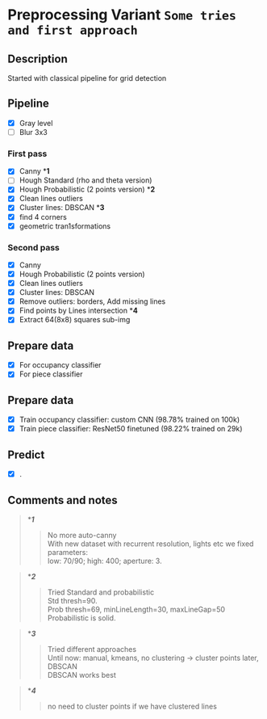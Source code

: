 # Preprocessing Variant `Some tries and first approach`

## Description
Started with classical pipeline for grid detection

## Pipeline
- [x] Gray level
- [ ] Blur 3x3

### First pass
- [x] Canny ***1**
- [ ] Hough Standard (rho and theta version)
- [x] Hough Probabilistic (2 points version) ***2**
- [x] Clean lines outliers
- [x] Cluster lines: DBSCAN ***3**
- [x] find 4 corners
- [x] geometric tran1sformations
### Second pass
- [x] Canny
- [x] Hough Probabilistic (2 points version)
- [x] Clean lines outliers
- [x] Cluster lines: DBSCAN
- [x] Remove outliers: borders, Add missing lines
- [x] Find points by Lines intersection ***4**
- [x] Extract 64(8x8) squares sub-img
## Prepare data
- [x] For occupancy classifier
- [x] For piece classifier
## Prepare data
- [x] Train occupancy classifier: custom CNN (98.78% trained on 100k)
- [x] Train piece classifier: ResNet50 finetuned (98.22% trained on 29k) 
## Predict
- [x] .



## Comments and notes
> ****1***
>> No more auto-canny <br>
>> With new dataset with recurrent resolution, lights etc we fixed parameters: <br>
>> low: 70/90; high: 400; aperture: 3. 

> ****2***
>> Tried Standard and probabilistic <br>
>> Std thresh=90. <br>
>> Prob thresh=69, minLineLength=30, maxLineGap=50 <br>
>> Probabilistic is solid.

> ****3***
>> Tried different approaches <br>
>> Until now: manual, kmeans, no clustering -> cluster points later, DBSCAN <br>
>> DBSCAN works best

> ****4***
>> no need to cluster points if we have clustered lines
